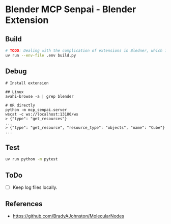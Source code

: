 # Blender MCP Senpai - Blender Extension

## Build

```sh
# TODO: Dealing with the complication of extensions in Bledner, which is launched for builds.
uv run --env-file .env build.py
```

## Debug

```console
# Install extension

## Linux
avahi-browse -a | grep blender

# OR directly
python -m mcp_senpai.server
wscat -c ws://localhost:13180/ws
> {"type": "get_resources"}
...
> {"type": "get_resource", "resource_type": "objects", "name": "Cube"}
...
```

## Test

```sh
uv run python -m pytest
```

## ToDo

- [ ] Keep log files locally.

## References

- https://github.com/BradyAJohnston/MolecularNodes
